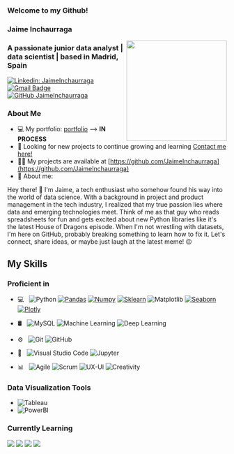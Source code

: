 ### Welcome to my Github! 
### **Jaime Inchaurraga**

<img align='right' src="https://media.giphy.com/media/gKHGnB1ml0moQdjhEJ/giphy.gif" width="230" style="border: none;">


<h3 align="left"> A passionate junior data analyst | data scientist | based in Madrid, Spain </h3>

[![Linkedin: JaimeInchaurraga](https://img.shields.io/badge/-jaimeinchaurraga-blue?style=flat-square&logo=Linkedin&logoColor=white&link=https://www.linkedin.com/in/jaimeinchaurraga/)](https://www.linkedin.com/in/jaimeinchaurraga/)
[![Gmail Badge](https://img.shields.io/badge/-jaimeih.94@gmail.com-c14438?style=flat-square&logo=Gmail&logoColor=white&link=mailto:jaimeih.94@gmail.com)](mailto:jaimeih.94@gmail.com)
[![GitHub JaimeInchaurraga](https://img.shields.io/github/followers/JaimeInchaurraga?label=follow&style=social)](https://github.com/JaimeInchaurraga)


### About Me 

- 💻 My portfolio: [portfolio](https://jaimeinchaurraga.github.io/Portfolio/) --> **IN PROCESS**
- 🤝 Looking for new projects to continue growing and learning [Contact me here!](mailto:jaimeih.94@gmail.com)
- 👨‍💻 My projects are available at [https://github.com/JaimeInchaurraga](https://github.com/JaimeInchaurraga)
- 💬 About me: 

Hey there! 👋 I'm Jaime, a tech enthusiast who somehow found his way into the world of data science. With a background in project and product management in the tech industry, I realized that my true passion lies where data and emerging technologies meet. Think of me as that guy who reads spreadsheets for fun and gets excited about new Python libraries like it's the latest House of Dragons episode. When I'm not wrestling with datasets, I'm here on GitHub, probably breaking something to learn how to fix it. Let's connect, share ideas, or maybe just laugh at the latest meme! 😉

<h2 align="left"> My Skills </h2>
<h3 align="left"> Proficient in </h3>

- 💻 &nbsp;
  ![Python](https://img.shields.io/badge/-Python-FFFFFF?style=flat&logo=python)
  [![Pandas](https://img.shields.io/badge/-Pandas-FFFFFF?style=flat&logo=Pandas&logoColor=blue&link=https://github.com/JaimeInchaurraga)](https://github.com/JaimeInchaurraga)
  [![Numpy](https://img.shields.io/badge/-Numpy-FFFFFF?style=flat&logo=Numpy&logoColor=blue&link=https://github.com/JaimeInchaurraga)](https://github.com/JaimeInchaurraga)
  [![Sklearn](https://img.shields.io/badge/-Sklearn-FFFFFF?style=flat&logo=sklearn&link=https://github.com/JaimeInchaurraga)](https://github.com/JaimeInchaurraga) 
  ![Matplotlib](https://img.shields.io/badge/-Matplotlib-FFFFFF?style=flat&logo=Matplotlib&logoColor=white&link=https://github.com/JaimeInchaurraga)
  [![Seaborn](https://img.shields.io/badge/-Seaborn-FFFFFF?style=flat&logo=Seaborn&logoColor=white&link=https://github.com/JaimeInchaurraga)](https://github.com/JaimeInchaurraga)
  [![Plotly](https://img.shields.io/badge/-Plotly-FFFFFF?style=flat&logo=Plotly&logoColor=white&link=https://github.com/JaimeInchaurraga)](https://github.com/JaimeInchaurraga)

- 🛢 &nbsp;
  ![MySQL](https://img.shields.io/badge/-MySQL-FFFFFF?style=flat&logo=mysql)
  ![Machine Learning](https://img.shields.io/badge/-Machine%20Learning-FFFFFF?style=flat&link=https://github.com/JaimeInchaurraga)
  ![Deep Learning](https://img.shields.io/badge/-Deep%20Learning-FFFFFF?style=flat&link=https://github.com/JaimeInchaurraga)

- ⚙️ &nbsp;
  ![Git](https://img.shields.io/badge/-Git-FFFFFF?style=flat&logo=git)
  ![GitHub](https://img.shields.io/badge/-GitHub-FFFFFF?style=flat&logo=github&logoColor=black)

- 🔧 &nbsp;
  ![Visual Studio Code](https://img.shields.io/badge/-Visual%20Studio%20Code-FFFFFF?style=flat&logo=visual-studio-code&logoColor=007ACC)
  ![Jupyter](https://img.shields.io/badge/-Jupyter-FFFFFF?style=flat&logo=Jupyter&logoColor=orange&link=https://github.com/JaimeInchaurraga)

  
- 📊 &nbsp;
  ![Agile](https://img.shields.io/badge/-Agile-FFFFFF?style=flat&logo=agile)
  ![Scrum](https://img.shields.io/badge/-Scrum-FFFFFF?style=flat&logo=scrum)
  ![UX-UI](https://img.shields.io/badge/-UX--UI-FFFFFF?style=flat&logo=ux-ui)
  ![Creativity](https://img.shields.io/badge/-Creativity-FFFFFF?style=flat&logo=creativity)

<h3> Data Visualization Tools </h3>

  - ![Tableau](https://img.shields.io/badge/-Tableau-blue?style=flat&logo=PowerBI&logoColor=white&link=https://github.com/JaimeInchaurraga)
  - ![PowerBI](https://img.shields.io/badge/-PowerBI-yellow?style=flat&logo=PowerBI&logoColor=white&link=https://github.com/JaimeInchaurraga)

<h3> Currently Learning </h3>

<div align="left">
  <img src="https://img.shields.io/badge/AWS-orange?style=for-the-badge&logo=amazon-aws&logoColor=white" />
  <img src="https://img.shields.io/badge/Tableau-blue?style=for-the-badge&logo=Tableau&logoColor=white" />
  <img src="https://img.shields.io/badge/SQL-advanced-green?style=for-the-badge&logo=MySQL&logoColor=white" />
  <img src="https://img.shields.io/badge/Flask-black?style=for-the-badge&logo=Flask&logoColor=white" />
</div>

</br>

